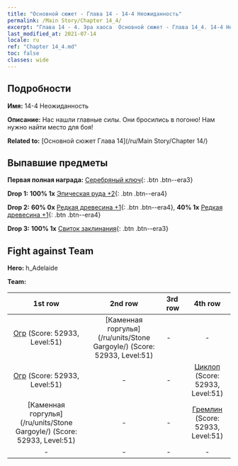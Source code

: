 ```yaml
---
title: "Основной сюжет - Глава 14 - 14-4 Неожиданность"
permalink: /Main Story/Chapter 14_4/
excerpt: "Глава 14 - 4. Эра хаоса  Основной сюжет - Глава 14_4. 14-4 Неожиданность"
last_modified_at: 2021-07-14
locale: ru
ref: "Chapter 14_4.md"
toc: false
classes: wide
---
```


## Подробности

 **Имя:** 14-4 Неожиданность

 **Описание:** Нас нашли главные силы. Они бросились в погоню! Нам нужно найти место для боя!

 **Related to:** [Основной сюжет Глава 14](/ru/Main Story/Chapter 14/)

## Выпавшие предметы

 **Первая полная награда:** [Серебряный ключ](/ItemsRU/con_693/){: .btn .btn--era3}

 **Drop 1:** **100% 1x** [Эпическая руда +2](/ItemsRU/mat_47/){: .btn .btn--era4}

 **Drop 2:** **60% 0x** [Редкая древесина +1](/ItemsRU/mat_41/){: .btn .btn--era4}, **40% 1x** [Редкая древесина +1](/ItemsRU/mat_41/){: .btn .btn--era4}

 **Drop 3:** **100% 1x** [Свиток заклинания](/ItemsRU/con_694/){: .btn .btn--era3}


## Fight against Team
 **Hero:** h_Adelaide

 **Team:**


  | 1st row | 2nd row | 3rd row | 4th row |
  |:----:|:----:|:----|:----:|
  | [Огр](/ru/units/Ogre/) (Score: 52933, Level:51)  | [Каменная горгулья](/ru/units/Stone Gargoyle/) (Score: 52933, Level:51)  | - | - |
  | [Огр](/ru/units/Ogre/) (Score: 52933, Level:51)  | - | - | [Циклоп](/ru/units/Cyclops/) (Score: 52933, Level:51)  |
  | [Каменная горгулья](/ru/units/Stone Gargoyle/) (Score: 52933, Level:51)  | - | - | [Гремлин](/ru/units/Gremlin/) (Score: 52933, Level:51)  |
  | - | - | - | - |


